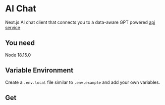 # AI Chat

Next.js AI chat client that connects you to a data-aware GPT powered [api service](https://github.com/amellouki/ai-doc-query-completion)

## You need

Node 18.15.0

## Variable Environment

Create a `.env.local` file similar to `.env.example` and add your own variables.

## Get